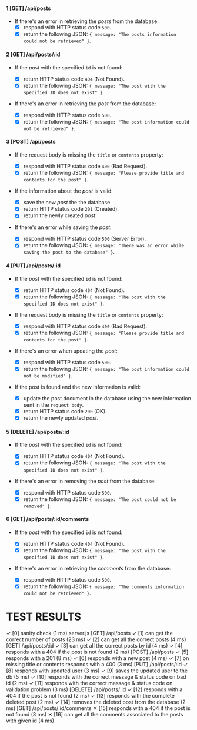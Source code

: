 #### 1 [GET] /api/posts

- If there's an error in retrieving the _posts_ from the database:
  - [x] respond with HTTP status code `500`.
  - [x] return the following JSON: `{ message: "The posts information could not be retrieved" }`.

#### 2 [GET] /api/posts/:id

- If the _post_ with the specified `id` is not found:

  - [x] return HTTP status code `404` (Not Found).
  - [x] return the following JSON: `{ message: "The post with the specified ID does not exist" }`.

- If there's an error in retrieving the _post_ from the database:
  - [x] respond with HTTP status code `500`.
  - [x] return the following JSON: `{ message: "The post information could not be retrieved" }`.

#### 3 [POST] /api/posts

- If the request body is missing the `title` or `contents` property:

  - [x] respond with HTTP status code `400` (Bad Request).
  - [x] return the following JSON: `{ message: "Please provide title and contents for the post" }`.

- If the information about the _post_ is valid:

  - [x] save the new _post_ the the database.
  - [x] return HTTP status code `201` (Created).
  - [x] return the newly created _post_.

- If there's an error while saving the _post_:
  - [x] respond with HTTP status code `500` (Server Error).
  - [x] return the following JSON: `{ message: "There was an error while saving the post to the database" }`.

#### 4 [PUT] /api/posts/:id

- If the _post_ with the specified `id` is not found:

  - [x] return HTTP status code `404` (Not Found).
  - [x] return the following JSON: `{ message: "The post with the specified ID does not exist" }`.

- If the request body is missing the `title` or `contents` property:

  - [x] respond with HTTP status code `400` (Bad Request).
  - [x] return the following JSON: `{ message: "Please provide title and contents for the post" }`.

- If there's an error when updating the _post_:

  - [x] respond with HTTP status code `500`.
  - [x] return the following JSON: `{ message: "The post information could not be modified" }`.

- If the post is found and the new information is valid:

  - [x] update the post document in the database using the new information sent in the `request body`.
  - [x] return HTTP status code `200` (OK).
  - [x] return the newly updated _post_.

#### 5 [DELETE] /api/posts/:id

- If the _post_ with the specified `id` is not found:

  - [x] return HTTP status code `404` (Not Found).
  - [x] return the following JSON: `{ message: "The post with the specified ID does not exist" }`.

- If there's an error in removing the _post_ from the database:

  - [x] respond with HTTP status code `500`.
  - [x] return the following JSON: `{ message: "The post could not be removed" }`.

#### 6 [GET] /api/posts/:id/comments

- If the _post_ with the specified `id` is not found:

  - [x] return HTTP status code `404` (Not Found).
  - [x] return the following JSON: `{ message: "The post with the specified ID does not exist" }`.

- If there's an error in retrieving the _comments_ from the database:

  - [x] respond with HTTP status code `500`.
  - [x] return the following JSON: `{ message: "The comments information could not be retrieved" }`.

# TEST RESULTS

✓ [0] sanity check (1 ms)
server.js
[GET] /api/posts
✓ [1] can get the correct number of posts (23 ms)
✓ [2] can get all the correct posts (4 ms)
[GET] /api/posts/:id
✓ [3] can get all the correct posts by id (4 ms)
✓ [4] responds with a 404 if the post is not found (2 ms)
[POST] /api/posts
✓ [5] responds with a 201 (8 ms)
✓ [6] responds with a new post (4 ms)
✓ [7] on missing title or contents responds with a 400 (3 ms)
[PUT] /api/posts/:id
✓ [8] responds with updated user (3 ms)
✓ [9] saves the updated user to the db (5 ms)
✓ [10] responds with the correct message & status code on bad id (2 ms)
✓ [11] responds with the correct message & status code on validation problem (3 ms)
[DELETE] /api/posts/:id
✓ [12] responds with a 404 if the post is not found (2 ms)
✓ [13] responds with the complete deleted post (2 ms)
✓ [14] removes the deleted post from the database (2 ms)
[GET] /api/posts/:id/comments
✕ [15] responds with a 404 if the post is not found (3 ms)
✕ [16] can get all the comments associated to the posts with given id (4 ms)
